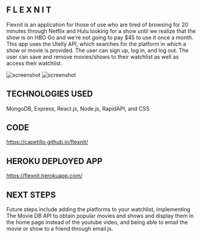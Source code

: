 ## F L E X N I T

Flexnit is an application for those of use who are tired of browsing for 20 minutes through Netflix and Hulu looking for a show until we realize that the show is on HBO Go and we're not going to pay \$45 to use it once a month. This app uses the Utelly API, which searches for the platform in which a show or movie is provided. The user can sign up, log in, and log out. The user can save and remove movies/shows to their watchlist as well as access their watchlist.

![screenshot](https://i.imgur.com/wgmZeQH.png)
![screenshot](https://i.imgur.com/3gr5YGj.png)

## TECHNOLOGIES USED

MongoDB, Express, React.js, Node.js, RapidAPI, and CSS

## CODE

https://capetillo.github.io/flexnit/

## HEROKU DEPLOYED APP

https://flexnit.herokuapp.com/

## NEXT STEPS

Future steps include adding the platforms to your watchlist, implementing The Movie DB API to obtain popular movies and shows and display them in the home page instead of the youtube video, and being able to email the movie or show to a friend through email.js.
